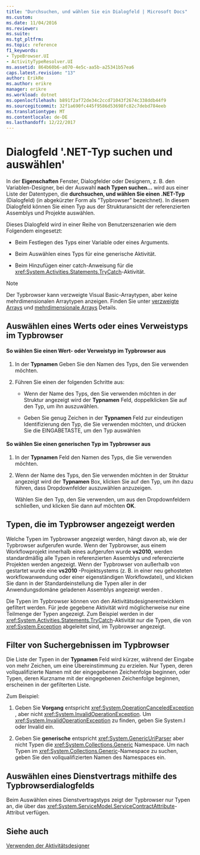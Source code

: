 ```yaml
---
title: "Durchsuchen, und wählen Sie ein Dialogfeld | Microsoft Docs"
ms.custom: 
ms.date: 11/04/2016
ms.reviewer: 
ms.suite: 
ms.tgt_pltfrm: 
ms.topic: reference
f1_keywords:
- TypeBrowser.UI
- ActivityTypeResolver.UI
ms.assetid: 864b60b6-a070-4e5c-aa5b-a25341b57ea6
caps.latest.revision: "13"
author: ErikRe
ms.author: erikre
manager: erikre
ms.workload: dotnet
ms.openlocfilehash: b891f2af72de34c2ccd71043f2674c338ddb44f9
ms.sourcegitcommit: 32f1a690fc445f9586d53698fc82c7debd784eeb
ms.translationtype: MT
ms.contentlocale: de-DE
ms.lasthandoff: 12/22/2017
---
```

# <a name="browse-and-select-a-net-type-dialog-box"></a>Dialogfeld '.NET-Typ suchen und auswählen'
In der **Eigenschaften** Fenster, Dialogfelder oder Designern, z. B. den Variablen-Designer, bei der Auswahl **nach Typen suchen...**  wird aus einer Liste der Datentypen, die **durchsuchen, und wählen Sie einen .NET-Typ** (Dialogfeld) (in abgekürzter Form als "Typbrowser" bezeichnet). In diesem Dialogfeld können Sie einen Typ aus der Strukturansicht der referenzierten Assemblys und Projekte auswählen.  
  
 Dieses Dialogfeld wird in einer Reihe von Benutzerszenarien wie dem Folgendem eingesetzt:  
  
-   Beim Festlegen des Typs einer Variable oder eines Arguments.  
  
-   Beim Auswählen eines Typs für eine generische Aktivität.  
  
-   Beim Hinzufügen einer catch-Anweisung für die <xref:System.Activities.Statements.TryCatch>-Aktivität.  
  
> [!NOTE]
>  Der Typbrowser kann verzweigte Visual Basic-Arraytypen, aber keine mehrdimensionalen Arraytypen anzeigen. Finden Sie unter [verzweigte Arrays](http://go.microsoft.com/fwlink/?LinkId=195226) und [mehrdimensionale Arrays](http://go.microsoft.com/fwlink/?LinkId=195227) Details.  
  
## <a name="selecting-a-value-or-reference-type-from-the-type-browser"></a>Auswählen eines Werts oder eines Verweistyps im Typbrowser  
  
#### <a name="to-select-a-value-or-reference-type-from-the-type-browser"></a>So wählen Sie einen Wert- oder Verweistyp im Typbrowser aus  
  
1.  In der **Typnamen** Geben Sie den Namen des Typs, den Sie verwenden möchten.  
  
2.  Führen Sie einen der folgenden Schritte aus:  
  
    -   Wenn der Name des Typs, den Sie verwenden möchten in der Struktur angezeigt wird der **Typnamen** Feld, doppelklicken Sie auf den Typ, um ihn auszuwählen.  
  
    -   Geben Sie genug Zeichen in der **Typnamen** Feld zur eindeutigen Identifizierung den Typ, die Sie verwenden möchten, und drücken Sie die EINGABETASTE, um den Typ auswählen  
  
#### <a name="to-select-a-generic-type-from-the-type-browser"></a>So wählen Sie einen generischen Typ im Typbrowser aus  
  
1.  In der **Typnamen** Feld den Namen des Typs, die Sie verwenden möchten.  
  
2.  Wenn der Name des Typs, den Sie verwenden möchten in der Struktur angezeigt wird der **Typnamen** Box, klicken Sie auf den Typ, um ihn dazu führen, dass Dropdownfelder auszuwählen anzuzeigen.  
  
     Wählen Sie den Typ, den Sie verwenden, um aus den Dropdownfeldern schließen, und klicken Sie dann auf möchten **OK**.  
  
## <a name="types-displayed-in-the-type-browser"></a>Typen, die im Typbrowser angezeigt werden  
 Welche Typen im Typbrowser angezeigt werden, hängt davon ab, wie der Typbrowser aufgerufen wurde. Wenn der Typbrowser, aus einem Workflowprojekt innerhalb eines aufgerufen wurde **vs2010**, werden standardmäßig alle Typen in referenzierten Assemblys und referenzierte Projekten werden angezeigt. Wenn der Typbrowser von außerhalb von gestartet wurde eine **vs2010** -Projektsystems (z. B. in einer neu gehosteten workflowanwendung oder einer eigenständigen Workflowdatei), und klicken Sie dann in der Standardeinstellung die Typen aller in der Anwendungsdomäne geladenen Assemblys angezeigt werden .  
  
 Die Typen im Typbrowser können von den Aktivitätsdesignerentwicklern gefiltert werden. Für jede gegebene Aktivität wird möglicherweise nur eine Teilmenge der Typen angezeigt. Zum Beispiel werden in der <xref:System.Activities.Statements.TryCatch>-Aktivität nur die Typen, die von <xref:System.Exception> abgeleitet sind, im Typbrowser angezeigt.  
  
## <a name="filtering-search-results-in-the-type-browser"></a>Filter von Suchergebnissen im Typbrowser  
 Die Liste der Typen in der **Typnamen** Feld wird kürzer, während der Eingabe von mehr Zeichen, um eine Übereinstimmung zu erzielen. Nur Typen, deren vollqualifizierte Namen mit der eingegebenen Zeichenfolge beginnen, oder Typen, deren Kurzname mit der eingegebenen Zeichenfolge beginnen, erscheinen in der gefilterten Liste.  
  
 Zum Beispiel:  
  
1.  Geben Sie **Vorgang** entspricht <xref:System.OperationCanceledException> , aber nicht <xref:System.InvalidOperationException>. Um <xref:System.InvalidOperationException> zu finden, geben Sie System.I oder Invalid ein.  
  
2.  Geben Sie **generische** entspricht <xref:System.GenericUriParser> aber nicht Typen die <xref:System.Collections.Generic> Namespace. Um nach Typen im <xref:System.Collections.Generic>-Namespace zu suchen, geben Sie den vollqualifizierten Namen des Namespaces ein.  
  
## <a name="selecting-a-service-contract-using-the-type-browser-dialog"></a>Auswählen eines Dienstvertrags mithilfe des Typbrowserdialogfelds  
 Beim Auswählen eines Dienstvertragstyps zeigt der Typbrowser nur Typen an, die über das <xref:System.ServiceModel.ServiceContractAttribute>-Attribut verfügen.  
  
## <a name="see-also"></a>Siehe auch  
 [Verwenden der Aktivitätsdesigner](../workflow-designer/using-the-activity-designers.md)
